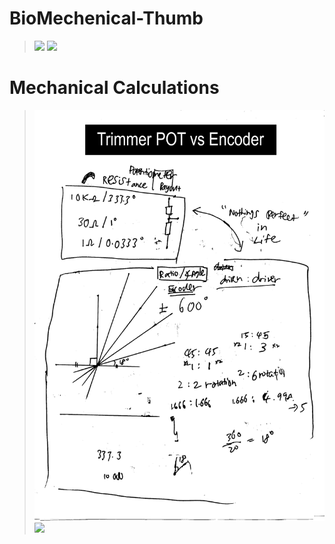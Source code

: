 # BioMechenical-Thumb

> ![](BioMechanical_Thumb_Relaxed.png)
> ![](BioMechanical_Thumb.png)

# Mechanical Calculations

> ![](Mechanical-Calculations/Trimmer_POT_vs_Encoder.jpg)
> ![](Mechanical-Calculations/Mechanical_Calculations)
